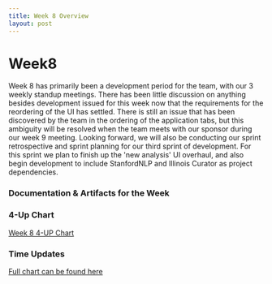 ```yaml
---
title: Week 8 Overview
layout: post
---
```


# Week8

Week 8 has primarily been a development period for the team, with our 3 weekly standup meetings. There has been little discussion on anything besides development issued for this week now that the requirements for the reordering of the UI has settled. There is still an issue that has been discovered by the team in the ordering of the application tabs, but this ambiguity will be resolved when the team meets with our sponsor during our week 9 meeting. Looking forward, we will also be conducting our sprint retrospective and sprint planning for our third sprint of development. For this sprint we plan to finish up the 'new analysis' UI overhaul, and also begin development to include StanfordNLP and Illinois Curator as project dependencies.

### Documentation & Artifacts for the Week 

### 4-Up Chart
[Week 8 4-UP Chart](https://docs.google.com/document/d/1Z-6_FcBZ9uH1jSI8QrT-H9aOSgggmx7XBhPD2Yfu1QY/edit?usp=sharing)

### Time Updates
[Full chart can be found here](https://docs.google.com/document/d/1bdWI9ZOxqE2UuN108HHVp8XsvGLVkSr_VGH1Rx-HDug/edit?usp=sharing)
